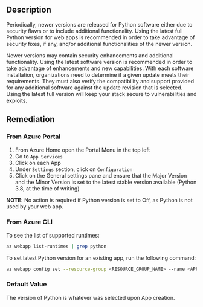 ## Description

Periodically, newer versions are released for Python software either due to security flaws or to include additional functionality. Using the latest full Python version for web apps is recommended in order to take advantage of security fixes, if any, and/or additional functionalities of the newer version.

Newer versions may contain security enhancements and additional functionality. Using the latest software version is recommended in order to take advantage of enhancements and new capabilities. With each software installation, organizations need to determine if a given update meets their requirements. They must also verify the compatibility and support provided for any additional software against the update revision that is selected. Using the latest full version will keep your stack secure to vulnerabilities and exploits.

## Remediation

### From Azure Portal

1. From Azure Home open the Portal Menu in the top left
2. Go to `App Services`
3. Click on each App
4. Under `Settings` section, click on `Configuration`
5. Click on the General settings pane and ensure that the Major Version and the Minor Version is set to the latest stable version available (Python 3.8, at the time of writing)

**NOTE:** No action is required if Python version is set to Off, as Python is not used by your web app.

### From Azure CLI

To see the list of supported runtimes:

```bash
az webapp list-runtimes | grep python
```

To set latest Python version for an existing app, run the following command:

```bash
az webapp config set --resource-group <RESOURCE_GROUP_NAME> --name <APP_NAME> --linux-fx-version "PYTHON|3.8
```

### Default Value

The version of Python is whatever was selected upon App creation.